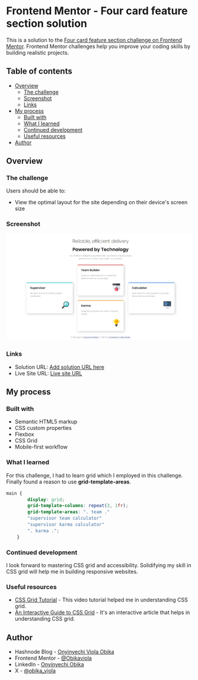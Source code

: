 # Frontend Mentor - Four card feature section solution

This is a solution to the [Four card feature section challenge on Frontend Mentor](https://www.frontendmentor.io/challenges/four-card-feature-section-weK1eFYK). Frontend Mentor challenges help you improve your coding skills by building realistic projects.

## Table of contents

- [Overview](#overview)
  - [The challenge](#the-challenge)
  - [Screenshot](#screenshot)
  - [Links](#links)
- [My process](#my-process)
  - [Built with](#built-with)
  - [What I learned](#what-i-learned)
  - [Continued development](#continued-development)
  - [Useful resources](#useful-resources)
- [Author](#author)

## Overview

### The challenge

Users should be able to:

- View the optimal layout for the site depending on their device's screen size

### Screenshot

![Desktop view](/assets/images/screenshot.jpeg)

### Links

- Solution URL: [Add solution URL here](https://your-solution-url.com)
- Live Site URL: [Live site URL](https://four-card-feature-section-wine-gamma.vercel.app/)

## My process

### Built with

- Semantic HTML5 markup
- CSS custom properties
- Flexbox
- CSS Grid
- Mobile-first workflow

### What I learned

For this challenge, I had to learn grid which I employed in this challenge. Finally found a reason to use  **grid-template-areas**.

```css
main {
        display: grid;
        grid-template-columns: repeat(3, 1fr);
        grid-template-areas: ". team ."
        "supervisor team calculator"
        "supervisor karma calculator"
        ". karma .";
    }
```

### Continued development

I look forward to mastering CSS grid and accessibility. Solidifying my skill in CSS grid will help me in building responsive websites.

### Useful resources

- [CSS Grid Tutorial](https://www.youtube.com/playlist?list=PL4cUxeGkcC9itC4TxYMzFCfveyutyPOCY) - This video tutorial helped me in understanding CSS grid.
- [An Interactive Guide to CSS Grid](https://www.joshwcomeau.com/css/interactive-guide-to-grid/) - It's an interactive article that helps in understanding CSS grid.

## Author

- Hashnode Blog - [Onyinyechi Viola Obika](https://obikaviola.hashnode.dev/)
- Frontend Mentor - [@Obikaviola](https://www.frontendmentor.io/profile/Obikaviola)
- LinkedIn - [Onyinyechi Obika](https://www.linkedin.com/in/onyinyechi-obika)
- X - [@obika_viola](https://x.com/obika_viola)
